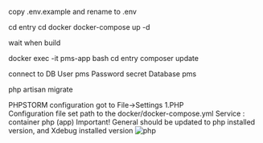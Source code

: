 copy .env.example and rename to .env 

cd entry
cd docker
docker-compose up -d


wait when build


docker exec -it pms-app bash
cd entry
composer update


connect to DB 
User pms
Password secret
Database pms


php artisan migrate

PHPSTORM configuration
got to File->Settings
 1.PHP  
    Configuration file set path to the docker/docker-compose.yml
    Service : container php (app)
    Important!
    General should be updated to php installed version, and Xdebug installed version
    ![php](..readmeSoutce/php.png)

